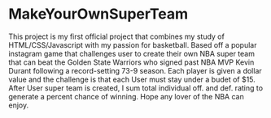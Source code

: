 # MakeYourOwnSuperTeam

This project is my first official project that combines my study of HTML/CSS/Javascript with my passion for basketball.  Based off a popular instagram game that challenges user to create their own NBA super team that can beat the Golden State Warriors who signed past NBA MVP Kevin Durant following a record-setting 73-9 season.  Each player is given a dollar value and the challenge is that each User must stay under a budet of $15.  After User super team is created, I sum total individual off. and def. rating to generate a percent chance of winning.  Hope any lover of the NBA can enjoy.  
